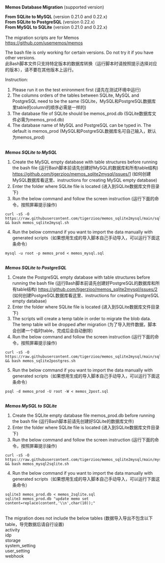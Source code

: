 **Memos Database Migration** (supported version)

**From SQLite to MySQL** (version 0.21.0 and 0.22.x)\
**From SQLite to PostgreSQL** (version 0.22.x)\
**From MySQL to SQLite** (version 0.21.0 and 0.22.x)\
\
The migration scripts are for Memos\
https://github.com/usememos/memos

The bash file is only working for certain versions. Do not try it if you have other versions.\
此Bash脚本文件只支持特定版本的数据库转换（运行脚本时请按照提示选择对应的版本），请不要在其他版本上运行。

Instruction:
1. Please run it on the test enironment first (请先在测试环境中运行)
2. The columns orders of the tables between SQLite, MySQL and PostgreSQL need to be the same (SQLite，MySQL和PostgreSQL数据库里table的column的顺序必需是一样的)
3. The database file of SQLite should be memos_prod.db (SQLite数据库文件必需为memos_prod.db)
4. The database name of MySQL and PostgreSQL can be typed in. The default is memos_prod (MySQL和PostgreSQL数据库名可自己输入，默认为memos_prod)

\
***Memos SQLite to MySQL***
1. Create the MySQL empty database with table structures before running the bash file (运行Bash脚本前请先创建好MySQL的数据库和所有table结构)
   https://github.com/tigerzioo/memos_sqlite2mysql/issues/1 (如何创建MySQL数据库看这里、instructions for creating MySQL empty database)
2. Enter the folder where SQLite file is located (进入到SQLite数据库文件目录下)
3. Run the below command and follow the screen instruction (运行下面的命令，按照屏幕提示操作)
```
curl -sS -O https://raw.githubusercontent.com/tigerzioo/memos_sqlite2mysql/main/sqlite2mysql/memos_sqlite2mysql.sh && bash memos_sqlite2mysql.sh
```
4. Run the below command if you want to import the data manually with generated scripts（如果想用生成的导入脚本自己手动导入，可以运行下面这条命令）
```
mysql -u root -p memos_prod < memos_mysql.sql
```
\
***Memos SQLite to PostgreSQL***
1. Create the PostgreSQL empty database with table structures before running the bash file (运行Bash脚本前请先创建好PostgreSQL的数据库和所有table结构)
   https://github.com/tigerzioo/memos_sqlite2mysql/issues/2 (如何创建PostgreSQL数据库看这里、instructions for creating PostgreSQL empty database)
2. Enter the folder where SQLite file is located (进入到SQLite数据库文件目录下)
3. The scripts will create a temp table in order to migrate the blob data. The temp table will be dropped after migration (为了导入附件数据，脚本会创建一个临时table，完成后会自动删除)
4. Run the below command and follow the screen instruction (运行下面的命令，按照屏幕提示操作)
```
curl -sS -O https://raw.githubusercontent.com/tigerzioo/memos_sqlite2mysql/main/sqlite2postgres/memos_sqlite2postgres.sh && bash memos_sqlite2postgres.sh
```
5. Run the below command if you want to import the data manually with generated scripts（如果想用生成的导入脚本自己手动导入，可以运行下面这条命令）
```
psql -d memos_prod -U root -W < memos_2post.sql
```
\
***Memos MySQL to SQLite***
1. Create the SQLite empty database file memos_prod.db before running the bash file (运行Bash脚本前请先创建好SQLite的数据库文件)
2. Enter the folder where SQLite file is located (进入到SQLite数据库文件目录下)
3. Run the below command and follow the screen instruction (运行下面的命令，按照屏幕提示操作)
```
curl -sS -O https://raw.githubusercontent.com/tigerzioo/memos_sqlite2mysql/main/mysql2sqlite/memos_mysql2sqlite.sh && bash memos_mysql2sqlite.sh
```
4. Run the below command if you want to import the data manually with generated scripts（如果想用生成的导入脚本自己手动导入，可以运行下面这条命令）
```
sqlite3 memos_prod.db < memos_2sqlite.sql
sqlite3 memos_prod.db "update memo set content=replace(content,'\\n',char(10));"
```

\
The migration does not include the below tables (数据导入导出不包含以下table，导完数据后请自行设置)\
activity\
idp\
storage\
system_setting\
user_setting\
webhook



